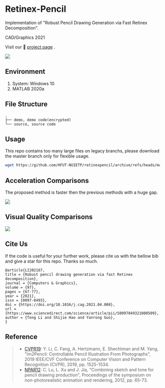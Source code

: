 # Retinex-Pencil

Implementation of "Robust Pencil Drawing Generation via Fast Retinex Decomposition".

CAD/Graphics 2021

Visit our  :page_facing_up: [project page](https://hfut-nuietp.github.io/retinexpencil/) .

![](https://www.terrytengli.com/src/pics/2021-12-20_22-36-45_retinex_model.png)

## Environment

1. System: Windows 10
2. MATLAB 2020a

## File Structure

```
.
├── demo, demo code(encrypted)
└── source, source code
```

## Usage

This repo contains too many large files on legacy branchs, please download the master branch only for flexible usage.

```bash
wget https://github.com/HFUT-NUIETP/retinexpencil/archive/refs/heads/master.zip
```
## Acceleration Comparisons

The proposed method is faster then the previous methods with a huge gap. 

![](https://www.terrytengli.com/src/pics/2021-12-20_22-31-11_68747470733a2f2f64726976652e676f6f676c652e636f6d2f75633f6578706f72743d766965772669643d3146644f737076715361526a6f3741734d506c6548664861303230744f77737876.png)

## Visual Quality Comparisons

![](https://www.terrytengli.com/src/pics/2021-12-20_22-33-42_first_fig.png)

## Cite Us

If the code is useful for your further work, please cite us with the bellow bib and give a star for this repo. Thanks so much.

```
@article{LI202167,
title = {Robust pencil drawing generation via fast Retinex decomposition},
journal = {Computers & Graphics},
volume = {97},
pages = {67-77},
year = {2021},
issn = {0097-8493},
doi = {https://doi.org/10.1016/j.cag.2021.04.008},
url = {https://www.sciencedirect.com/science/article/pii/S0097849321000509},
author = {Teng Li and Shijie Hao and Yanrong Guo},
}
```

## Reference

> - [CVPR19](): Y. Li, C. Fang, A. Hertzmann, E. Shechtman and M. Yang, "Im2Pencil: Controllable Pencil Illustration From Photographs", 2019 IEEE/CVF Conference on Computer Vision and Pattern Recognition (CVPR), 2019, pp. 1525-1534.
> - [NPAR12](): C. Lu, L. Xu and J. Jia, "Combining sketch and tone for pencil drawing production", Proceedings of the symposium on non-photorealistic animation and rendering, 2012, pp. 65-73.
